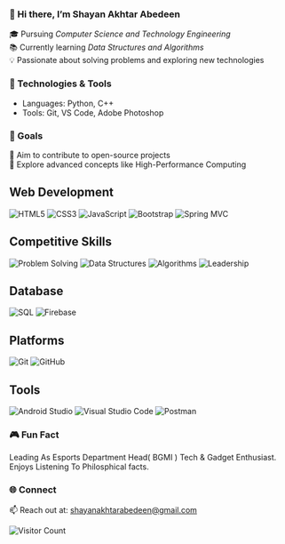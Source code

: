 ### 👋 Hi there, I’m Shayan Akhtar Abedeen  
🎓 Pursuing *Computer Science and Technology Engineering*  
📚 Currently learning *Data Structures and Algorithms*  
💡 Passionate about solving problems and exploring new technologies  

### 🔧 Technologies & Tools  
- Languages: Python, C++  
- Tools: Git, VS Code, Adobe Photoshop  

### 🚀 Goals  
🌟 Aim to contribute to open-source projects  
🌱 Explore advanced concepts like High-Performance Computing  

## Web Development
![HTML5](https://img.shields.io/badge/-HTML5-orange)
![CSS3](https://img.shields.io/badge/-CSS3-blue)
![JavaScript](https://img.shields.io/badge/-JavaScript-yellow)
![Bootstrap](https://img.shields.io/badge/-Bootstrap-purple)
![Spring MVC](https://img.shields.io/badge/-Spring%20MVC-green)

## Competitive Skills
![Problem Solving](https://img.shields.io/badge/-Problem%20Solving-red)
![Data Structures](https://img.shields.io/badge/-Data%20Structures-yellow)
![Algorithms](https://img.shields.io/badge/-Algorithms-blue)
![Leadership](https://img.shields.io/badge/-Leadership-lightblue)

## Database
![SQL](https://img.shields.io/badge/-SQL-blue)
![Firebase](https://img.shields.io/badge/-Firebase-orange)

## Platforms
![Git](https://img.shields.io/badge/-Git-orange)
![GitHub](https://img.shields.io/badge/-GitHub-black)

## Tools
![Android Studio](https://img.shields.io/badge/-Android%20Studio-green)
![Visual Studio Code](https://img.shields.io/badge/-VS%20Code-blue)
![Postman](https://img.shields.io/badge/-Postman-orange)


### 🎮 Fun Fact
Leading As Esports Department Head( BGMI )
Tech & Gadget Enthusiast. Enjoys Listening To Philosphical facts.

### 🌐 Connect  
📫 Reach out at: shayanakhtarabedeen@gmail.com

![Visitor Count](https://komarev.com/ghpvc/?username=shayan-ing)



